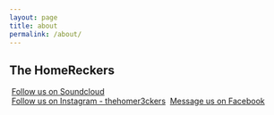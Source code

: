 ```yaml
---
layout: page
title: about
permalink: /about/
---
```


## The HomeReckers

<div class="3"><img class="_1579 img" src="http://i.imgur.com/CR4ZGlb.png" alt="">
<a href="http://soundcloud.com/thehomereckers">Follow us on Soundcloud</a>

<div class="2"><img class="_1579 img" src="https://www.facebook.com/rsrc.php/v3/yX/r/GyTfJtXWpWL.png" alt="">
<a href="https://www.instagram.com/thehomer3ckers/">Follow us on Instagram - thehomer3ckers</a>

<img class="1" src="https://www.facebook.com/rsrc.php/v3/yu/r/a9L2wNZai3M.png" alt="">
<a href="https://www.facebook.com/pg/thehomereckers/?ref=page_internal#">Message us on Facebook</a>







 
